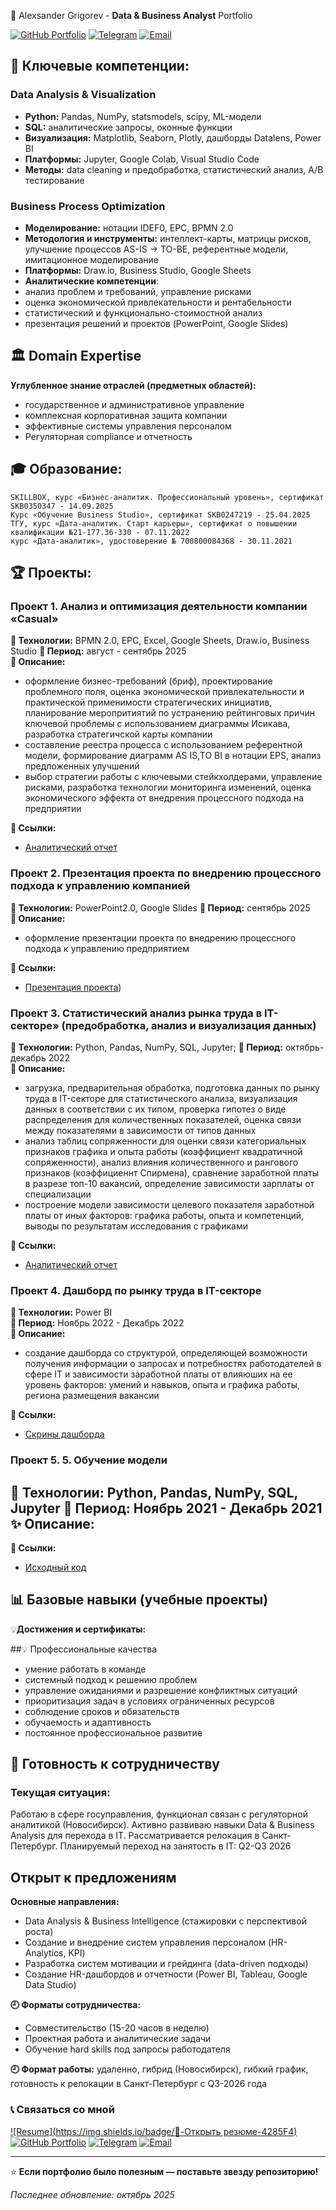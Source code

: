 🚀 Alexsander Grigorev - **Data & Business Analyst** Portfolio 

[![GitHub Portfolio](https://img.shields.io/badge/🐙-GitHub_Portfolio-181717)](https://github.com/Griaa10/Portfolio)
[![Telegram](https://img.shields.io/badge/📱-@griaa10-26A5E4)](https://t.me/griaa10)
[![Email](https://img.shields.io/badge/📧-griaa10@mail.ru-D14836)](mailto:griaa10@mail.ru)

## 🎯 Ключевые компетенции:
### Data Analysis & Visualization
- **Python:** Pandas, NumPy, statsmodels, scipy, ML-модели
- **SQL:** аналитические запросы, оконные функции
- **Визуализация:** Matplotlib, Seaborn, Plotly, дашборды Datalens, Power BI
- **Платформы:** Jupyter, Google Colab, Visual Studio Code
- **Методы:** data cleaning и предобработка, статистический анализ, A/B тестирование

### Business Process Optimization
- **Моделирование:** нотации IDEF0, EPC, BPMN 2.0 
- **Методология и инструменты:** интеллект-карты, матрицы рисков, улучшение процессов AS-IS → TO-BE, референтные модели, имитационное моделирование
- **Платформы:** Draw.io, Business Studio, Google Sheets
- **Аналитические компетенции**:
- анализ проблем и требований, управление рисками
- оценка экономической привлекательности и рентабельности
- статистический и функционально-стоимостной анализ
- презентация решений и проектов (PowerPoint, Google Slides)
 
## 🏛 Domain Expertise
**Углубленное знание отраслей (предметных областей):**
- государственное и административное управление
- комплексная корпоративная защита компании
- эффективные системы управления персоналом
- Регуляторная compliance и отчетность

## 🎓 Образование: 
    SKILLBOX, курс «Бизнес-аналитик. Профессиональный уровень», сертификат SKB0350347 - 14.09.2025 
    Курс «Обучение Business Studio», сертификат SKB0247219 - 25.04.2025
    ТГУ, курс «Дата-аналитик. Старт карьеры», сертификат о повышении квалификации №21-177.36-330 - 07.11.2022
    курс «Дата-аналитик», удостоверение № 700800084368 - 30.11.2021

## 🏆 Проекты:

### Проект 1.	Анализ и оптимизация деятельности компании «Casual» 
**🔧 Технологии:** BPMN 2.0, EPC, Excel, Google Sheets, Draw.io, Business Studio
**📅 Период:** август - сентябрь 2025  
**🎯 Описание:**
- оформление бизнес-требований (бриф), проектирование проблемного поля, оценка экономической привлекательности и практической применимости стратегических инициатив, планирование меропритиятий по устранению рейтинговых причин ключевой проблемы с использованием диаграммы Исикава, разработка стратегичской карты компании 
- составление реестра процесса с использованием референтной модели, формирование диаграмм AS IS,TO BI в нотации EPS, анализ предложенных улучшений
- выбор стратегии работы с ключевыми стейкхолдерами, управление рисками, разработка технологии мониторинга изменений, оценка экономического эффекта от внедрения процессного подхода на предприятии

**🔗 Ссылки:** 
- [Аналитический отчет](https://clck.ru/3PUU2U) 

### Проект 2. Презентация проекта по внедрению процессного подхода к управлению компанией
**🔧 Технологии:**   PowerPoint2.0, Google Slides
**📅 Период:** сентябрь 2025  
**🎯 Описание:**
- оформление презентации проекта по внедрению процессного подхода к управлению предприятием

**🔗 Ссылки:**
- [Презентация проекта](https://clck.ru/3PUcTd))

### Проект 3. Статистический анализ рынка труда в IT-секторе» (предобработка, анализ и визуализация данных)
**🔧 Технологии:** Python, Pandas, NumPy, SQL, Jupyter;
**📅 Период:** октябрь-декабрь 2022  
**🎯 Описание:**
- загрузка, предварительная обработка, подготовка данных по рынку труда в IT-секторе для статистического анализа, визуализация данных в соответствии с их типом, проверка гипотез о виде распределения для количественных показателей, оценка связи между показателями в зависимости от типов данных 
- анализ таблиц сопряженности для оценки связи категориальных признаков графика и опыта работы (коэффициент квадратичной сопряженности), анализ влияния количественного и рангового признаков (коэффициеннт Спирмена), сравнение заработной платы в разрезе топ-10 вакансий, определение зависимости зарплаты от специализации 
- построение модели зависимости целевого показателя заработной платы от иных факторов: графика работы, опыта и компетенций, выводы по результатам исследования с графиками

**🔗 Ссылки:**
- [Аналитический отчет](https://clck.ru/3PUXAz)

### Проект 4.	Дашборд по рынку труда в IT-секторе 
**🔧 Технологии:** Power BI  
**📅 Период:** Ноябрь 2022 - Декабрь 2022  
**🎯 Описание:**
- создание дашборда со структурой, определяющей возможности получения информации о запросах и потребностях работодателей в сфере IT и зависимости заработной платы от влияюших на ее уровень факторов: умений и навыков, опыта и графика работы, региона размещения вакансии

**🔗 Ссылки:**
- [Скрины дашборда](https:clck.ru/3PbRRT)

### Проект 5.	5.	Обучение модели 
**🔧 Технологии:** Python, Pandas, NumPy, SQL, Jupyter
**📅 Период:** Ноябрь 2021 - Декабрь 2021  
**✨ Описание:**
- 

**🔗 Ссылки:**
- [Исходный код](https://clck.ru/3PUpe5)

## 📊 Базовые навыки (учебные проекты)

💡**Достижения и сертификаты:**

##💡 Профессиональные качества
- умение работать в команде
- системный подход к решению проблем
- управление ожиданиями и разрешение конфликтных ситуаций
- приоритизация задач в условиях ограниченных ресурсов
- соблюдение сроков и обязательств
- обучаемость и адаптивность 
- постоянное профессиональное развитие 

## 💼 Готовность к сотрудничеству
### Текущая ситуация:
Работаю в сфере госуправления, функционал связан с регуляторной аналитикой (Новосибирск). Активно развиваю навыки Data & Business Analysis для перехода в IT. Рассматривается релокация в Санкт-Петербург. Планируемый переход на занятость в IT: Q2-Q3 2026

## Открыт к предложениям
**Основные направления:**
- Data Analysis & Business Intelligence (стажировки с перспективой роста)
- Создание и внедрение систем управления персоналом (HR-Analytics, KPI)
- Разработка систем мотивации и грейдинга (data-driven подходы)
- Создание HR-дашбордов и отчетности (Power BI, Tableau, Google Data Studio)

 **🕘 Форматы сотрудничества:**
- Совместительство (15-20 часов в неделю)
- Проектная работа и аналитические задачи
- Обучение hard skills под запросы работодателя

**🕘 Формат работы:** удаленно, гибрид (Новосибирск), гибкий график, готовность к релокации в Санкт-Петербург с Q3-2026 года 

### 📞 Связаться со мной 

[![Resume](https://img.shields.io/badge/📄-Открыть резюме-4285F4)](https://docs.google.com/document/d/1MvycF6n_z_YJvKcDuVuR5kXkSPJBXP2lqzg0u-VdXw0/edit?usp=sharing)
[![GitHub Portfolio](https://img.shields.io/badge/🐙-GitHub_Portfolio-181717)](https://github.com/Griaa10/Portfolio)
[![Telegram](https://img.shields.io/badge/📱-Написать_в_Telegram-26A5E4)](https://t.me/griaa10)
[![Email](https://img.shields.io/badge/📧-Написать_на_почту-D14836)](mailto:griaa10@mail.ru)

---

⭐ **Если портфолио было полезным — поставьте звезду репозиторию!**

*Последнее обновление: октябрь 2025*

